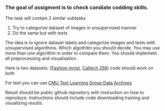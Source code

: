 ### The goal of assigment is to check candiate codding skills.

The task will contain 2 similar subtasks
1. Try to categorize dataset of images in unsupervised manner
2. Do the same but with texts

The idea is to ignore dataset labels and categorize images and texts with unsupervised algorithms.
Which algothitm you should decide. You may use more than one algorithm in order to compare them.
You should implemetn all preprocessing and visualisation.

Here is two datasets: ([Fashion mnist](https://github.com/zalandoresearch/fashion-mnist), [Caltech 256](https://www.kaggle.com/jessicali9530/caltech256)) code should work on both

For text you can use
[CMU Text Learning Group Data Archives](https://www.cs.cmu.edu/afs/cs.cmu.edu/project/theo-20/www/data/news20.html)

Result should be public github repository with instruction on how to reproduce.
Instructions should include code downloading training and visualizing results.
